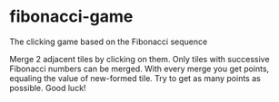 # fibonacci-game
The clicking game based on the Fibonacci sequence

Merge 2 adjacent tiles by clicking on them.
Only tiles with successive Fibonacci numbers can be merged.
With every merge you get points, equaling the value of new-formed tile.
Try to get as many points as possible.
Good luck!
